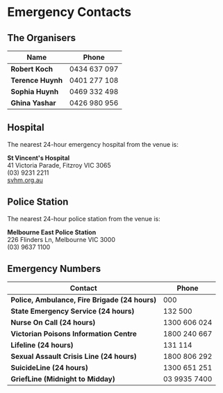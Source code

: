 # Emergency Contacts

## The Organisers

| Name | Phone |
| --- | --- |
| **Robert Koch** | 0434 637 097 |
| **Terence Huynh** | 0401 277 108 |
| **Sophia Huynh** | 0469 332 498 |
| **Ghina Yashar** | 0426 980 956 |

## Hospital

The nearest 24-hour emergency hospital from the venue is:

  **St Vincent's Hospital**  
  41 Victoria Parade, Fitzroy VIC 3065  
  (03) 9231 2211  
  [svhm.org.au](svhm.org.au)

## Police Station

The nearest 24-hour police station from the venue is:

  **Melbourne East Police Station**  
  226 Flinders Ln, Melbourne VIC 3000  
  (03) 9637 1100

## Emergency Numbers

| Contact | Phone |
| --- | --- |
| **Police, Ambulance, Fire Brigade (24 hours)** | 000 |
| **State Emergency Service (24 hours)** | 132 500 |
| **Nurse On Call (24 hours)** | 1300 606 024 |
| **Victorian Poisons Information Centre** | 1800 240 667 |
| **Lifeline (24 hours)** | 131 114 |
| **Sexual Assault Crisis Line (24 hours)** | 1800 806 292 |
| **SuicideLine (24 hours)** | 1300 651 251 |
| **GriefLine (Midnight to Midday)** | 03 9935 7400 |
